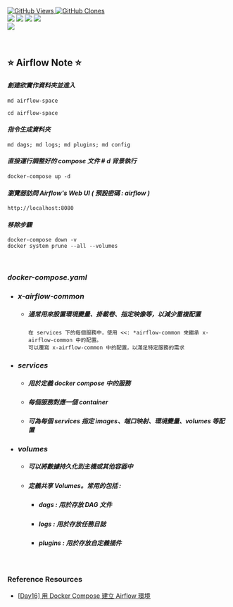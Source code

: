 <a href='https://github.com/Junwu0615/Airflow-Template'><img alt='GitHub Views' src='https://views.whatilearened.today/views/github/Junwu0615/Airflow-Template.svg'> 
<a href='https://github.com/Junwu0615/Airflow-Template'><img alt='GitHub Clones' src='https://img.shields.io/badge/dynamic/json?color=success&label=Clone&query=count_total&url=https://gist.githubusercontent.com/Junwu0615/c7cc2b44b987253f9efcf042e839837e/raw/Airflow-Template_clone.json&logo=github'> <br>
[![](https://img.shields.io/badge/Project-Apache_Airflow-blue.svg?style=plastic)](https://github.com/Junwu0615/Airflow-Template) 
[![](https://img.shields.io/badge/Project-Docker-blue.svg?style=plastic)](https://github.com/Junwu0615/Airflow-Template) 
[![](https://img.shields.io/badge/Language-Python_3.12.0-blue.svg?style=plastic)](https://www.python.org/)
[![](https://img.shields.io/badge/Operating_System-Windows_10-blue.svg?style=plastic)](https://www.microsoft.com/zh-tw/software-download/windows10) <br>
[![](https://img.shields.io/badge/Package-Apache_Airflow_2.10.4-green.svg?style=plastic)](https://pypi.org/project/apache-airflow/)

<br>

## ⭐ Airflow Note ⭐

#### *創建欲實作資料夾並進入*
```commandline
md airflow-space
```
```commandline
cd airflow-space
```

#### *指令生成資料夾*
```commandline
md dags; md logs; md plugins; md config
```

#### *直接運行調整好的 compose 文件 # d 背景執行*
```commandline
docker-compose up -d
```

#### *瀏覽器訪問 Airflow's Web UI ( 預設密碼 : airflow )*
```commandline
http://localhost:8080
```

#### *移除步驟*
```commandline
docker-compose down -v
docker system prune --all --volumes
```

<br>

### *docker-compose.yaml*
- ### *x-airflow-common*
  - ##### *通常用來設置環境變量、掛載卷、指定映像等，以減少重複配置*
    ```commandline
    在 services 下的每個服務中，使用 <<: *airflow-common 來繼承 x-airflow-common 中的配置。
    可以覆寫 x-airflow-common 中的配置，以滿足特定服務的需求
    ```
- ### *services*
  - ##### *用於定義 docker compose 中的服務*
  - ##### *每個服務對應一個 container*
  - ##### *可為每個 services 指定 images、端口映射、環境變量、volumes 等配置*
- ### *volumes*
  - ##### *可以將數據持久化到主機或其他容器中*
  - ##### *定義共享 Volumes。常用的包括 :*
    - ##### *dags : 用於存放 DAG 文件*
    - ##### *logs : 用於存放任務日誌*
    - ##### *plugins : 用於存放自定義插件*

<br>

### Reference Resources
-  [[Day16] 用 Docker Compose 建立 Airflow 環境](https://ithelp.ithome.com.tw/articles/10331507)
